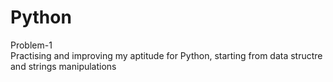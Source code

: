 # Python
	
  Problem-1  
  Practising and improving my aptitude for Python, starting from data structre and strings manipulations 
